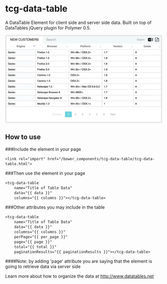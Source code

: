 tcg-data-table
============
A DataTable Element for client side and server side data. Built on top of DataTables jQuery plugin for Polymer 0.5.

![Screenshot of DataTables](screenshot.jpg)

## How to use
###Include the element in your page
```
<link rel="import" href="/bower_components/tcg-data-table/tcg-data-table.html">
```

###Then use the element in your page

```
<tcg-data-table 
	name="Title of Table Data" 
	data="{{ data }}" 
	columns="{{ columns }}"></tcg-data-table>
```

###Other attributes you may include in the table

```
<tcg-data-table 
	name="Title of Table Data" 
	data="{{ data }}" 
	columns="{{ columns }}" 
	perPage="{{ per_page }}" 
	page="{{ page }}" 
	total="{{ total }}" 
	paginationResults="{{ paginationResults }}"></tcg-data-table>

```

####Note: by adding 'page' attribute you are saying that the element is going to retrieve data via server side

Learn more about how to organize the data at http://www.datatables.net
